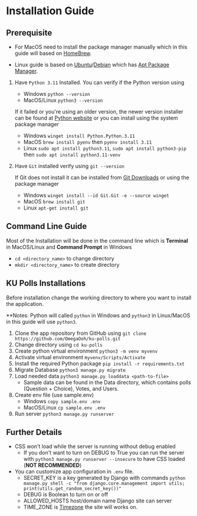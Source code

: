# Installation Guide

## Prerequisite

- For MacOS need to install the package manager manually which in this guide will based on [HomeBrew](https://docs.brew.sh/Homebrew-and-Python).

- Linux guide is based on [Ubuntu](https://ubuntu.com)/[Debian](https://www.debian.org/) which has [Apt Package Manager](https://ubuntu.com/server/docs/package-management#advanced-packaging-tool).

1. Have `Python 3.11` Installed.
    You can verify if the Python version using

   - Windows `python --version`
   - MacOS/Linux `python3 --version`

    If it failed or you're using an older version, the newer version installer can be found at [Python website](https://www.python.org/downloads/) or you can install using the system package manager

   - Windows `winget install Python.Python.3.11`
   - MacOS `brew install pyenv` then `pyenv install 3.11`
   - Linux `sudo apt install python3.11`, `sudo apt install python3-pip` then `sudo apt install python3.11-venv`

1. Have `Git` installed verify using `git --version`

    If Git does not install it can be installed from [Git Downloads](https://git-scm.com/download/) or using the package manager

    - Windows `winget install --id Git.Git -e --source winget`
    - MacOS `brew install git`
    - Linux `apt-get install git`

## Command Line Guide

Most of the Installation will be done in the command line which is **Terminal** in MacOS/Linux and **Command Prompt** in Windows

- `cd <directory_name>` to change directory
- `mkdir <directory_name>` to create directory

## KU Polls Installations

Before installation change the working directory to where you want to install the application.

**Notes: Python will called `python` in Windows and `python3` in Linux/MacOS in this guide will use `python3`.

1. Clone the app repository from GitHub using `git clone https://github.com/OmegaOoh/ku-polls.git`
2. Change directory using `cd ku-polls`
3. Create python virtual environment `python3 -m venv myvenv`
4. Activate virtual environment `myvenv/Scripts/Activate`
5. Install the required Python package `pip install -r requirements.txt`
6. Migrate Database `python3 manage.py migrate`
7. Load needed data `python3 manage.py loaddata <path-to-file>`
    - Sample data can be found in the Data directory, which contains polls (Question + Choice), Votes, and Users.
8. Create env file (use sample.env)
    - Windows `copy sample.env .env`
    - MacOS/Linux `cp sample.env .env`
9. Run server `python3 manage.py runserver`

## Further Details

- CSS won't load while the server is running without debug enabled
  - If you don't want to turn on DEBUG to True you can run the server with `python3 manage.py runserver --insecure` to have CSS loaded (**NOT RECOMMENDED**)
- You can customize app configuration in `.env` file.
  - SECRET_KEY is a key generated by Django with commands
        `python manage.py shell -c "from django.core.management import utils; print(utils.get_random_secret_key())"`
  - DEBUG is Boolean to turn on or off
  - ALLOWED_HOSTS host/domain name Django site can server
  - TIME_ZONE is [Timezone](https://en.wikipedia.org/wiki/List_of_tz_database_time_zones) the site will works on.
